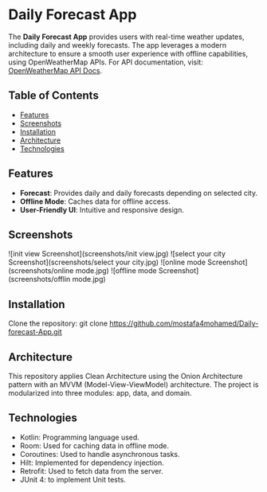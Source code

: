 # Daily Forecast App

The **Daily Forecast App** provides users with real-time weather updates, including daily and weekly forecasts. The app leverages a modern architecture to ensure a smooth user experience with offline capabilities, using OpenWeatherMap APIs. For API documentation, visit: [OpenWeatherMap API Docs](https://openweathermap.org/forecast5).
## Table of Contents

- [Features](#features)
- [Screenshots](#screenshots)
- [Installation](#installation)
- [Architecture](#architecture)
- [Technologies](#technologies)

## Features

- **Forecast**: Provides daily and daily forecasts depending on selected city.
- **Offline Mode**: Caches data for offline access.
- **User-Friendly UI**: Intuitive and responsive design.

## Screenshots

![init view Screenshot](screenshots/init view.jpg)
![select your city Screenshot](screenshots/select your city.jpg)
![online mode Screenshot](screenshots/online mode.jpg)
![offline mode Screenshot](screenshots/offlin mode.jpg)

## Installation

Clone the repository:
   git clone https://github.com/mostafa4mohamed/Daily-forecast-App.git

## Architecture

This repository applies Clean Architecture using the Onion Architecture pattern with an MVVM (Model-View-ViewModel) architecture. 
The project is modularized into three modules: app, data, and domain.

## Technologies

- Kotlin: Programming language used.
- Room: Used for caching data in offline mode.
- Coroutines: Used to handle asynchronous tasks.
- Hilt: Implemented for dependency injection.
- Retrofit: Used to fetch data from the server.
- JUnit 4: to implement Unit tests.
